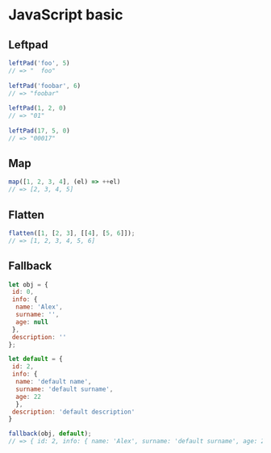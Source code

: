 # JavaScript basic
## Leftpad
```javascript
leftPad('foo', 5)
// => "  foo" 
 
leftPad('foobar', 6)
// => "foobar" 
 
leftPad(1, 2, 0)
// => "01" 
 
leftPad(17, 5, 0)
// => "00017" 
```
## Map
```javascript
map([1, 2, 3, 4], (el) => ++el)
// => [2, 3, 4, 5]
```

## Flatten
```javascript
flatten([1, [2, 3], [[4], [5, 6]]);
// => [1, 2, 3, 4, 5, 6]
```
## Fallback
```javascript
let obj = { 
 id: 0,
 info: {
  name: 'Alex',
  surname: '',
  age: null
 }, 
 description: ''
};

let default = {
 id: 2,
 info: {
  name: 'default name',
  surname: 'default surname',
  age: 22
  },
 description: 'default description'
}

fallback(obj, default);
// => { id: 2, info: { name: 'Alex', surname: 'default surname', age: 22 }, description: 'default description' }
```
